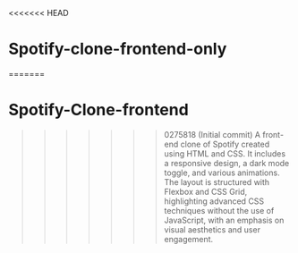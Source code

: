 <<<<<<< HEAD
# Spotify-clone-frontend-only
=======
# Spotify-Clone-frontend
>>>>>>> 0275818 (Initial commit)
A front-end clone of Spotify created using HTML and CSS. It includes a responsive design, a dark mode toggle, and various animations. The layout is structured with Flexbox and CSS Grid, highlighting advanced CSS techniques without the use of JavaScript, with an emphasis on visual aesthetics and user engagement.
